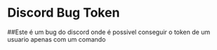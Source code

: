 # Discord Bug Token
 ##Este é um bug do discord onde é possivel conseguir o token de um usuario apenas com um comando
